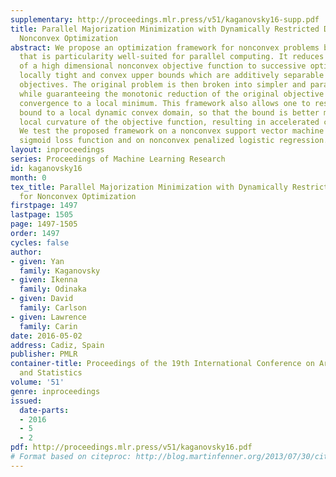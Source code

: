 ```yaml
---
supplementary: http://proceedings.mlr.press/v51/kaganovsky16-supp.pdf
title: Parallel Majorization Minimization with Dynamically Restricted Domains for
  Nonconvex Optimization
abstract: We propose an optimization framework for nonconvex problems based on majorization-minimization
  that is particularity well-suited for parallel computing. It reduces the optimization
  of a high dimensional nonconvex objective function to successive optimizations of
  locally tight and convex upper bounds which are additively separable into low dimensional
  objectives. The original problem is then broken into simpler and parallel tasks,
  while guaranteeing the monotonic reduction of the original objective function and
  convergence to a local minimum. This framework also allows one to restrict the upper
  bound to a local dynamic convex domain, so that the bound is better matched to the
  local curvature of the objective function, resulting in accelerated convergence.
  We test the proposed framework on a nonconvex support vector machine based on a
  sigmoid loss function and on nonconvex penalized logistic regression.
layout: inproceedings
series: Proceedings of Machine Learning Research
id: kaganovsky16
month: 0
tex_title: Parallel Majorization Minimization with Dynamically Restricted Domains
  for Nonconvex Optimization
firstpage: 1497
lastpage: 1505
page: 1497-1505
order: 1497
cycles: false
author:
- given: Yan
  family: Kaganovsky
- given: Ikenna
  family: Odinaka
- given: David
  family: Carlson
- given: Lawrence
  family: Carin
date: 2016-05-02
address: Cadiz, Spain
publisher: PMLR
container-title: Proceedings of the 19th International Conference on Artificial Intelligence
  and Statistics
volume: '51'
genre: inproceedings
issued:
  date-parts:
  - 2016
  - 5
  - 2
pdf: http://proceedings.mlr.press/v51/kaganovsky16.pdf
# Format based on citeproc: http://blog.martinfenner.org/2013/07/30/citeproc-yaml-for-bibliographies/
---
```

